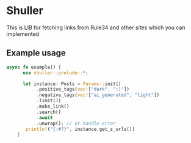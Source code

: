 # Shuller

This is LIB for fetching links from Rule34 and other sites which you can implemented

## Example usage

```rust
async fn example() {
      use shuller::prelude::*;

      let instance: Posts = Params::init()
           .positive_tags(vec!["dark", ":)"])
           .negative_tags(vec!["ai_generated", "light"])
           .limit(3)
           .make_link()
           .search()
           .await
           .unwrap(); // or handle error
       println!("{:#?}", instance.get_s_urls())
    }
```